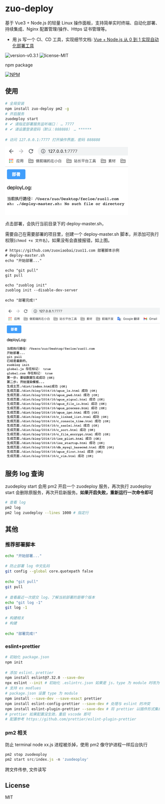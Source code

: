 # zuo-deploy

基于 Vue3 + Node.js 的轻量 Linux 操作面板，支持简单实时终端、自动化部署、持续集成、Nginx 配置管理/操作、Https 证书管理等。

- 用 js 写一个 CI、CD 工具，实现细节文档: [Vue + Node.js 从 0 到 1 实现自动化部署工具](http://www.zuo11.com/blog/2022/2/zuo_deploy_think.html)

![version-v0.3.1](https://img.shields.io/badge/version-v0.3.1-yellow.svg) ![license-MIT](https://img.shields.io/badge/license-MIT-green.svg)

npm package

[![NPM](https://nodei.co/npm/zuo-deploy.png)](https://npmjs.org/package/zuo-deploy)

## 使用

```bash
# 全局安装
npm install zuo-deploy pm2 -g
# 开启服务
zuodeploy start
# ✔ 请指定部署服务监听端口： … 7777
# ✔ 请设置登录密码（默认：888888） … ******

# 访问 127.0.0.1:7777 打开操作界面，密码 888888
```

![docImages/deploy-add-sh.png](./docImages/deploy-add-sh.png)

点击部署，会执行当前目录下的 deploy-master.sh，

需要自己在需要部署的项目里，创建一个 deploy-master.sh 脚本，并添加可执行权限(`chmod +x 文件名`)，如果没有会直接报错，如上图。

```shell
# https://github.com/zuoxiaobai/zuo11.com 部署脚本示例
# deploy-master.sh
echo "开始部署..."

echo "git pull"
git pull 

echo "zuoblog init"
zuoblog init --disable-dev-server

echo "部署完成!"
```

![docImages/deploy-log.png](./docImages/deploy-log.png)

## 服务 log 查询

zuodeploy start 会用 pm2 开启一个 zuodeploy 服务，再次执行 zuodeploy start 会删除原服务，再次开启新服务。**如果开启失败，重新运行一次命令即可**

```bash
# 查看 log
pm2 log
pm2 log zuodeploy --lines 1000 # 指定行
```

## 其他

### 推荐部署脚本

```bash
echo "开始部署..."

# 防止部署 log 中文乱码
git config --global core.quotepath false 

echo "git pull"
git pull 

# 查看最近一次提交 log，了解当前部署的是哪个版本
echo "git log -1"
git log -1 

# 构建相关
# 构建

echo "部署完成!"
```

### eslint+prettier

```bash
# 初始化 package.json
npm init

# 添加 eslint、prettier
npm install eslint@7.32.0 --save-dev
npx eslint --init # 初始化 .eslintrc.json 如果是 js，type 为 module 时改为 .cjs
# 支持 es modlues
# package.json 设置 type 为 module
npm install --save-dev --save-exact prettier
npm install eslint-config-prettier --save-dev # 处理与 eslint 的冲突
npm install eslint-plugin-prettier --save-dev # 将 prettier 以插件形式集成到 eslint 处理流程中
# prettier 如果配置没生效，重启 vscode 即可
# 配置参考 https://github.com/prettier/eslint-plugin-prettier
```

### pm2 相关

防止 terminal node xx.js 进程被杀掉，使用 pm2 像守护进程一样后台执行

```js
pm2 stop zuodeoploy
pm2 start src/index.js -n 'zuodeoploy'
```

跨文件传参, 文件读写

## License

MIT
